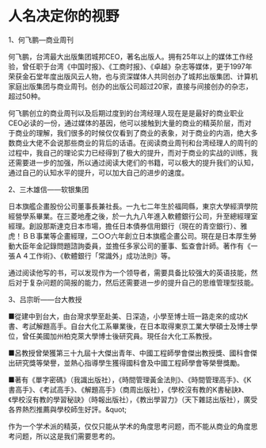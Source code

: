 # 人名决定你的视野

1、何飞鹏—商业周刊

何飞鹏，台湾最大出版集团城邦CEO，著名出版人。拥有25年以上的媒体工作经验，曾任职于台湾《中国时报》、《工商时报》、《卓越》杂志等媒体，更于1997年荣获金石堂年度出版风云人物，也与资深媒体人共同创办了城邦出版集团、计算机家庭出版集团与商业周刊。创办的出版公司超过20家，直接与间接创办的杂志，超过50种。

何飞鹏创立的商业周刊以及后期过度到的台湾经理人现在是是最好的商业职业CEO必读的一份，通过媒体的基因，他可以接触到大量的商业的精英阶层，而对于商业的理解，我们很多的时候仅仅看到了商业的表象，对于商业的内涵，绝大多数商业大佬不会说那些商业的背后的话语。在阅读商业周刊和台湾经理人的周刊的过程中，我自己的理论实力已经得到了极大的提升，而对于商业的实战的训练，我还需要进一步的加强，所以通过阅读大佬们的书籍，可以极大的提升我们的认知，通过自己的认知水平的提升，可以加大自己的进步的速度。

2、三木雄信——软银集团

日本旗艦企畫股份公司董事長兼社長。一九七二年生於福岡縣，東京大學經濟學院經營學系畢業。在三菱地產之後，於一九九八年進入軟體銀行公司，升至總經理室經理。創設那斯達克日本市場，擔任日本債券信用銀行（現在的青空銀行）、雅虎！ＢＢ事業等企畫經理，二○○六年創立日本旗艦企畫公司。現在是日本厚生勞動大臣年金記錄問題諮詢委員，並擔任多家公司的董事、監查會計師。著作有《一張Ａ４工作術》、《軟體銀行「常識外」成功法則》等。

通过阅读他写的书，可以发现作为一个领导者，需要具备比较强大的英语技能，然后对于复杂问题的简报的能力，然后还需要进一步的提升自己的思维管理型技能。

3、吕宗昕——台大教授

■從建中到台大，由台灣求學至赴美、日深造，小學至博士班一路走來的成功K書、考試解題高手。自台大化工系畢業後，在日本取得東京工業大學碩士及博士學位，曾任美國加州柏克萊大學博士後研究員。現任台大化工系教授。

■呂教授曾榮獲第三十九屆十大傑出青年、中國工程師學會傑出教授獎、國科會傑出研究獎等榮譽，並熱心指導學生獲得國科會及中國工程師學會等榮譽獎勵。

■著有《單字密碼》（我識出版社），《時間管理黃金法則》、《時間管理高手》、《K書高手》、《考試高手》、《解題高手》（商周出版社），《學校沒有教的K書秘訣》、《學校沒有教的學習秘訣》（時報出版社），《教出學習力》（天下雜誌出版社），廣受各界熱烈推薦與學校師生好評。&amp;quot;

作为一个学术派的精英，仅仅只能从学术的角度思考问题，而不能从商业的角度思考问题，所以这是我们需要思考的。
